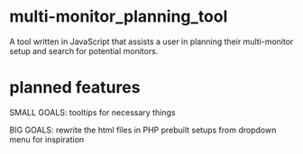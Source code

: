 # multi-monitor_planning_tool
A tool written in JavaScript that assists a user in planning their multi-monitor setup and search for potential monitors.

# planned features
SMALL GOALS:
tooltips for necessary things

BIG GOALS:
rewrite the html files in PHP
prebuilt setups from dropdown menu for inspiration